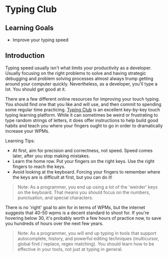 # Typing Club

## Learning Goals

- Improve your typing speed

## Introduction

Typing speed usually isn't what limits your productivity as a developer. Usually focusing on the right problems to solve and having strategic debugging and problem solving processes almost always trump getting around your computer quickly. Nevertheless, as a developer, you'll type a lot. You should get good at it.

There are a few different online resources for improving your touch typing. You should find one that you like and will use, and then commit to spending some regular time practicing. [Typing Club](https://www.typingclub.com/) is an excellent key-by-key touch typing learning platform. While it can sometimes be weird or frustrating to type random strings of letters, it does offer instructions to help build good habits and teach you where your fingers ought to go in order to dramatically increase your WPMs.

Learning Tips:

- At first, aim for precision and correctness, not speed. Speed comes later, after you stop making mistakes.
- Learn the home row. Put your fingers on the right keys. Use the right fingers to reach the keys.
- Avoid looking at the keyboard. Forcing your fingers to remember where the keys are is difficult at first, but you can do it!

> Note: As a programmer, you end up using a lot of the 'weirder' keys on the keyboard. That means you should focus on the numbers, punctuation, and special characters.

There is no 'right' goal to aim for in terms of WPMs, but the internet suggests that 40-50 wpms is a decent standard to shoot for. If you're hovering below 30, it's probably worth a few hours of practice now, to save you hundreds of hours over the next few years.

> Note: As a programmer, you will end up typing in tools that support autocomplete, history, and powerful editing techniques (multicursor, global find / replace, regex matching). You should learn how to be effective in your tools, not just at typing in general.
